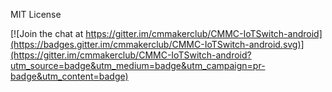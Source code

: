 MIT License

[![Join the chat at https://gitter.im/cmmakerclub/CMMC-IoTSwitch-android](https://badges.gitter.im/cmmakerclub/CMMC-IoTSwitch-android.svg)](https://gitter.im/cmmakerclub/CMMC-IoTSwitch-android?utm_source=badge&utm_medium=badge&utm_campaign=pr-badge&utm_content=badge)
